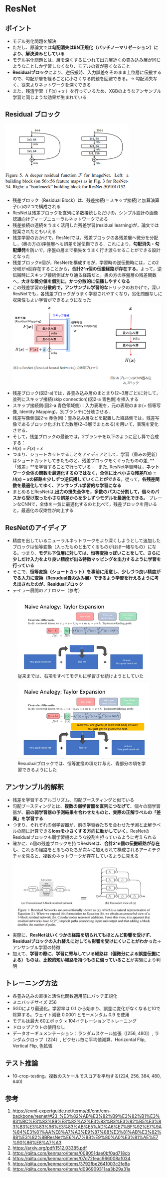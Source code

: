 # ResNet
## ポイント
- モデル劣化問題を解決
- ただし、原論文では**勾配消失はBN正規化（バッチノーマリゼーション）により、解決済みとしている**
- モデル劣化問題とは、層を深くするにつれて出力層近くの畳み込み層が同じようなことしか学習しなくなり、モデルの質が悪くなること
- **Residualブロック**により、逆伝搬時、入力誤差をそのまま上位層に伝搬するので、勾配が層を経るごとに小さくなる問題を回避できる。→ 勾配消失なく、従来よりネットワークを深くできる
- また、残渣学習（ $F(x)+x$ ）を行っているため、XGBのようなアンサンブル学習と同じような効果が生まれている
## Residual ブロック
<img alt="Residual block" src=./image/resudual_block.png></img>
- 残差ブロック（Residual Block）は、残差接続(＝スキップ接続)と加算演算子(+)の2つで構成される
- ResNetは残差ブロックを直列に多数接続しただけの，シンプル設計の画像認識向けディープニューラルネットワークである
- 残差接続の連続をうまく活用した残差学習(residual learning)が，論文では提案されたともいえる
- 残差学習のおかげで，ResNetでは，残差ブロックの各残差層へ微分を分配し，(奥の方の)序盤層へも誤差を逆伝搬できる．これにより，**勾配消失・勾配爆発**を防いで，序盤の層まで損失をうまく行き渡らせることができる設計となった
- 残差ブロックn個が，ResNetを構成するが，学習時の逆伝搬時には，この2分岐がn回存在することから，**合計2^n個の伝搬経路が存在する**。よって，逆伝搬時にスキップ接続側ばかり通る経路だと，奥の方の序盤層の残差関数へ，**大きな微分値を個別に，かつ分散的に伝播しやすくなる**
- この残差学習の**分散的で，アンサンブル学習的な**トリックのおかげで，深いResNetでも，各残差ブロックがうまく学習されやすくなり，劣化問題なしに収束性もよい学習ができるようになった
<img alt="Residual block detail" src=./image/resudual_block_detail.png></img>
- 残差ブロック(図2-a)では，各畳み込み層のまとまり(2~3層ごと)に対して，並列にスキップ接続(skip connection)(図2-a 青色側)を挿入する
- スキップ接続側(図2-a 青色領域側)：入力表現を，元の表現のまま(= 恒等写像, Identity Mapping)，別ブランチに分岐させる．
- 残差写像側(図2-a 赤色側)：畳み込み層などを配置した経路側では，残差写像であるブロック化されてた数層(2~3層でまとめる)を用いて，表現を変化させる．
- そして，残差ブロックの最後では，2ブランチを以下のように足し算で合成する：
- $H(x)=F(x)+x$
- つまり、ショートカットすることをアイディアとして、学習（重みの更新）はショートカットしてきたものと、残差ブロックをくぐったものの差, **「残差」**を学習することで行っている
-　また, ResNet学習時は，**ネットワーク全体の関数を最適化するのではなく，全体に比べ小さな残差$F(x)=H(x)-x$の経路を少しずつ逆伝播していくことができる**。従って，**各残差関数を最適化してゆく、アンサンブル学習的な学習になる**
- まとめるとResNetは,**出力の損失全体を，多数のパスに分割して，個々のパスから受け取った小さな誤差からを少しずつモデルを最適化できる。** プレーンなCNNで，全体を一気に最適化するのと比べて，残差ブロックを用いると，最適化の収束性が向上する
## ResNetのアイディア
- 精度を出しているニューラルネットワークをより深くしようとして追加したブロックは恒等変換（入ったものと出てくるものがほぼ一緒なもの）になる。つまり、**モデル下位層に対しては、恒等変換っぽいことをして、さらに少しだけ入力をより良い精度が出る特徴マッピングを出力するように学習を行っている**
- そこで、**恒等変換（ショートカット）を事前に用意し、少しづつ良い精度がでる入力に変換（Resudual畳み込み層）できるよう学習を行えるように考え出されたのが、Residualブロック**
- テイラー展開のアナロジー（参考）
<figure><img alt="ResNet analogy" src=./image/resnet_analogy.png /><figcaption>従来までは、右項をすべてモデルに学習させ続けようとしていた</figcaption></figure>
<figure><img alt="ResNet analogy kai" src=./image/resnet_analogy_kai.png /><figcaption>Resudualブロックでは、恒等変換の項だけ与え、青部分の項を学習できるようにした</figcaption></figure>

## アンサンブル的解釈
- 残差を学習するアルゴリズム、勾配ブースティングと似ている
- 勾配ブースティングとは、**複数の弱学習器を直列につなげて**、個々の弱学習器が、**前の弱学習器の予測結果を合わせたものと、実際の正解ラベルの「差異」を学習する**
- つまり、それぞれの弱学習器が、前の学習器たちを合わせた予測と正解ラベルの間に計算できる**lossを小さくする方向に動かしていく**。ResNetのResidualブロックも弱学習機のような役割を担っているように考えられる　　
- 確かに、n個の残差ブロックを持つResNetは、**合計2^n個の伝搬経路が存在し**、これらの経路をとるものたちが次々に加えられて構成されるアーキテクチャを見ると、複数のネットワークが存在しているように見える
<img alt="Skip expansion" src=./image/skip_expansion.png></img>
- 実際に、**ResNetはいくつかの経路を切られてもほとんど影響を受けず、Residualブロックの入れ替えに対しても影響を受けにくいことがわかった**→アンサンブル学習の特徴
- 加えて、**学習の際に、学習に寄与している経路は（偏微分による誤差伝搬による）ものは、比較的短い経路を持つものに偏っていること**が実験により判明
## トレーニング方法
- 各畳み込みの直後と活性化関数適用前にバッチ正規化
- ミニバッチサイズ 256
- SGDにより最適化。学習率は 0.1 から始まり、誤差に変化がなくなると10で除算する。ウェイト減衰 0.0001 とモーメンタム 0.9 を使用
- モデルは最大 60エポック × 104イテレーションでトレーニング
- ドロップアウトの使用なし
- データオーギュメンテーション：ランダムスケール拡張（[256, 480]）, ランダムクロップ（224）, ピクセル毎に平均値減算、Horizontal Flip, Vertical Flip, 色拡張
## テスト推論
- 10-crop-testing。複数のスケールでスコアを平均する(224, 256, 384, 480, 640)
## 参考
1. https://cvml-expertguide.net/terms/dl/cnn/cnn-backbone/resnet/#23_%E3%82%AB%E3%82%B9%E3%82%B1%E3%83%BC%E3%83%89%E3%82%A2%E3%83%B3%E3%82%B5%E3%83%B3%E3%83%96%E3%83%AB%E5%AD%A6%E7%BF%92%E7%9A%84%E3%81%AA%E8%A7%A3%E9%87%88%E3%81%AB%E3%82%88%E3%82%8BResNet%E6%A7%8B%E9%80%A0%E3%81%AE%E7%90%86%E8%A7%A3
2. https://arxiv.org/pdf/1512.03385.pdf
3. https://qiita.com/kenmaro/items/008051dae0bf0ad718cb
4. https://qiita.com/kenmaro/items/07d72feac966008af034
5. https://qiita.com/kenmaro/items/3792fbe2641003c2fe8a
6. https://qiita.com/kenmaro/items/d096909311aa3b29a31a
